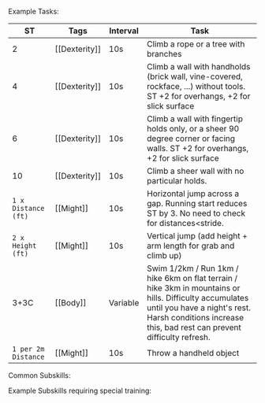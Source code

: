 Example Tasks:

| ST                   | Tags          | Interval | Task                                                                                                                                                                                                             |
| -------------------- | ------------- | -------- | ---------------------------------------------------------------------------------------------------------------------------------------------------------------------------------------------------------------- |
| 2                    | [[Dexterity]] | 10s      | Climb a rope or a tree with branches                                                                                                                                                                             |
| 4                    | [[Dexterity]] | 10s      | Climb a wall with handholds (brick wall, vine-covered, rockface, ...) without tools. ST +2 for overhangs, +2 for slick surface                                                                                   |
| 6                    | [[Dexterity]] | 10s      | Climb a wall with fingertip holds only, or a sheer 90 degree corner or facing walls. ST +2 for overhangs, +2 for slick surface                                                                                   |
| 10                   | [[Dexterity]] | 10s      | Climb a sheer wall with no particular holds.                                                                                                                                                                     |
| `1 x Distance (ft)`  | [[Might]]     | 10s      | Horizontal jump across a gap. Running start reduces ST by 3. No need to check for distances<stride.                                                                                                              |
| `2 x Height (ft)`    | [[Might]]     | 10s      | Vertical jump (add height + arm length for grab and climb up)                                                                                                                                                    |
| 3+3C                 | [[Body]]      | Variable | Swim 1/2km / Run 1km / hike 6km on flat terrain / hike 3km in mountains or hills. Difficulty accumulates until you have a night's rest. Harsh conditions increase this, bad rest can prevent difficulty refresh. |
| `1 per 2m  Distance` | [[Might]]     | 10s      | Throw a handheld object                                                                                                                                                                                          |

Common Subskills:

Example Subskills requiring special training:
